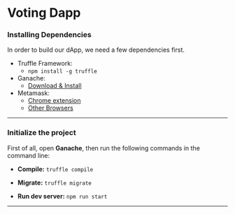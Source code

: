 # Voting Dapp

### Installing Dependencies
In order to build our dApp, we need a few dependencies first.
* Truffle Framework:
    * ```npm install -g truffle```
* Ganache:
    * [Download & Install](https://truffleframework.com/ganache)
* Metamask:
    * [Chrome extension](https://chrome.google.com/webstore/detail/metamask/nkbihfbeogaeaoehlefnkodbefgpgknn?hl=en)
    * [Other Browsers](https://metamask.io/)

---

### Initialize the project
First of all, open **Ganache**, then run the following commands in the command line:

* **Compile:** ```truffle compile```

* **Migrate:** ```truffle migrate```

* **Run dev server:** ```npm run start```

---
